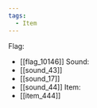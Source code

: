 ```yaml
---
tags:
  - Item
---
```

Flag:
- [[flag_10146]]
Sound:
- [[sound_43]]
- [[sound_17]]
- [[sound_44]]
Item:
- [[item_444]]
